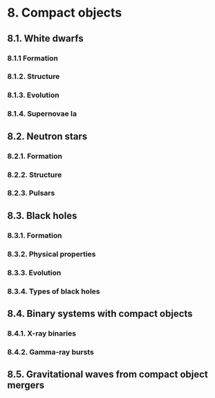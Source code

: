 # 8. Compact objects

## 8.1. White dwarfs
### 8.1.1 Formation
### 8.1.2. Structure
### 8.1.3. Evolution
### 8.1.4. Supernovae Ia

## 8.2. Neutron stars
### 8.2.1. Formation
### 8.2.2. Structure
### 8.2.3. Pulsars

## 8.3. Black holes
### 8.3.1. Formation
### 8.3.2. Physical properties
### 8.3.3. Evolution
### 8.3.4. Types of black holes

## 8.4. Binary systems with compact objects
### 8.4.1. X-ray binaries
### 8.4.2. Gamma-ray bursts

## 8.5. Gravitational waves from compact object mergers